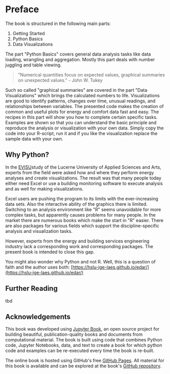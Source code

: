 # Preface
The book is structured in the following main parts:

1. Getting Started
1. Python Basics
1. Data Visualizations

The part "Python Basics" covers general data analysis tasks like data loading, wrangling and aggregation. Mostly this part deals with number juggling and table viewing.

> "Numerical quantities focus on expected values, graphical summaries on unexpected values." - John W. Tukey

Such so called "graphical summaries" are covered in the part "Data Visualizations" which brings the calculated numbers to life. Visualizations are good to identify patterns, changes over time, unusual readings, and relationships between variables. The presented code makes the creation of common and useful plots for energy and comfort data fast and easy.
The recipes in this part will show you how to complete certain specific tasks. Examples are shown so that you can understand the basic principle and reproduce the analysis or visualization with your own data. Simply copy the code into your R-script, run it and if you like the visualization replace the sample data with your own.

## Why Python?
In the [EVISU](https://github.com/hslu-ige-laes/evisu)study of the Lucerne University of Applied Sciences and Arts, experts from the field were asked how and where they perform energy analyses and create visualizations. The result was that many people today either need Excel or use a building monitoring software to execute analysis and as well for making visualizations.

Excel users are pushing the program to its limits with the ever-increasing data sets. Also the interactive ability of the graphics there is limited. Switching to an analysis environment like "R" seems unavoidable for more complex tasks, but apparently causes problems for many people. In the market there are numerous books which make the start in "R" easier. There are also packages for various fields which support the discipline-specific analysis and visualization tasks.

However, experts from the energy and building services engineering industry lack a corresponding work and corresponding packages. The present book is intended to close this gap.

You might also wonder why Python and not R. Well, this is a question of faith and the author uses both: [https://hslu-ige-laes.github.io/edar/](https://hslu-ige-laes.github.io/edar/)

## Further Reading
tbd

## Acknowledgements
This book was developed using [Jupyter Book](https://bookdown.org), an open source project for building beautiful, publication-quality books and documents from computational material. The book is built  using code that combines Python code, Jupyter Notebooks, data, and text to create a book for which python code and examples can be re-executed every time the book is re-built.

The online book is hosted using GitHub's free [GitHub Pages](https://pages.github.com). All material for this book is available and can be explored at the book's [GitHub repository](https://github.com/hslu-ige-laes/edar).
